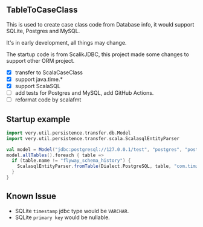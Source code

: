 ## TableToCaseClass

This is used to create case class code from Database info, it would support SQLite, Postgres and MySQL.

It's in early development, all things may change.

The startup code is from ScalikJDBC, this project made some changes to support other ORM project.

- [x] transfer to ScalaCaseClass
- [x] support java.time.*
- [x] support ScalaSQL
- [ ] add tests for Postgres and MySQL, add GitHub Actions.
- [ ] reformat code by scalafmt

## Startup example

```scala
import very.util.persistence.transfer.db.Model
import very.util.persistence.transfer.scala.ScalasqlEntityParser

val model = Model("jdbc:postgresql://127.0.0.1/test", "postgres", "postgres")
model.allTables().foreach { table =>
  if (table.name != "flyway_schema_history") {
    ScalasqlEntityParser.fromTable(Dialect.PostgreSQL, table, "com.timzaak.dao").writeToFile("./src/main/scala")
  }
}
```

## Known Issue

- SQLite `timestamp` jdbc type would be `VARCHAR`.
- SQLite `primary key` would be nullable.